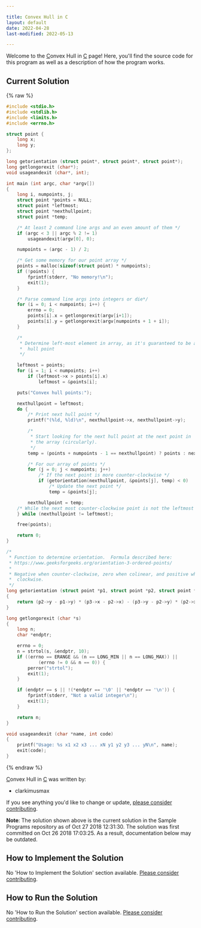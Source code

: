 ```yaml
---

title: Convex Hull in C
layout: default
date: 2022-04-28
last-modified: 2022-05-13

---
```


Welcome to the [C](https://sampleprograms.io/languages/c)onvex Hull in [C](https://sampleprograms.io/languages/c) page! Here, you'll find the source code for this program as well as a description of how the program works.

## Current Solution

{% raw %}

```c
#include <stdio.h>
#include <stdlib.h>
#include <limits.h>
#include <errno.h>

struct point {
	long x;
	long y;
};

long getorientation (struct point*, struct point*, struct point*);
long getlongorexit (char*);
void usageandexit (char*, int);

int main (int argc, char *argv[])
{
	long i, numpoints, j;
	struct point *points = NULL;
	struct point *leftmost;
	struct point *nexthullpoint;
	struct point *temp;

	/* At least 2 command line args and an even amount of them */
	if (argc < 3 || argc % 2 != 1)
		usageandexit(argv[0], 0);

	numpoints = (argc - 1) / 2;

	/* Get some memory for our point array */
	points = malloc(sizeof(struct point) * numpoints);
	if (!points) {
		fprintf(stderr, "No memory!\n");
		exit(1);
	}

	/* Parse command line args into integers or die*/
	for (i = 0; i < numpoints; i++) {
		errno = 0;
		points[i].x = getlongorexit(argv[i+1]);
		points[i].y = getlongorexit(argv[numpoints + 1 + i]);
	}

	/*
	 * Determine left-most element in array, as it's guaranteed to be a
	 * 	hull point
	 */

	leftmost = points;
	for (i = 1; i < numpoints; i++)
		if (leftmost->x > points[i].x)
			leftmost = &points[i];

	puts("Convex hull points:");

	nexthullpoint = leftmost;
	do {
		/* Print next hull point */
		printf("(%ld, %ld)\n", nexthullpoint->x, nexthullpoint->y);

		/*
		 * Start looking for the next hull point at the next point in
		 * the array (circularly).
		 */
		temp = (points + numpoints - 1 == nexthullpoint) ? points : nexthullpoint + 1;

		/* For our array of points */
		for (j = 0; j < numpoints; j++)
			/* If the next point is more counter-clockwise */
			if (getorientation(nexthullpoint, &points[j], temp) < 0)
				/* Update the next point */
				temp = &points[j];

		nexthullpoint = temp;
	/* While the next most counter-clockwise point is not the leftmost */
	} while (nexthullpoint != leftmost);

	free(points);

	return 0;
}

/*
 * Function to determine orientation.  Formula described here:
 * https://www.geeksforgeeks.org/orientation-3-ordered-points/
 *
 * Negative when counter-clockwise, zero when colinear, and positive when
 * 	clockwise.
 */
long getorientation (struct point *p1, struct point *p2, struct point *p3)
{
	return (p2->y - p1->y) * (p3->x - p2->x) - (p3->y - p2->y) * (p2->x - p1->x);
}

long getlongorexit (char *s)
{
	long n;
	char *endptr;

	errno = 0;
	n = strtol(s, &endptr, 10);
	if ((errno == ERANGE && (n == LONG_MIN || n == LONG_MAX)) ||
			(errno != 0 && n == 0)) {
		perror("strtol");
		exit(1);
	}

	if (endptr == s || !(*endptr == '\0' || *endptr == '\n')) {
		fprintf(stderr, "Not a valid integer\n");
		exit(1);
	}

	return n;
}

void usageandexit (char *name, int code)
{
	printf("Usage: %s x1 x2 x3 ... xN y1 y2 y3 ... yN\n", name);
	exit(code);
}
```

{% endraw %}

[C](https://sampleprograms.io/languages/c)onvex Hull in [C](https://sampleprograms.io/languages/c) was written by:

- clarkimusmax

If you see anything you'd like to change or update, [please consider contributing](https://github.com/TheRenegadeCoder/sample-programs).

**Note**: The solution shown above is the current solution in the Sample Programs repository as of Oct 27 2018 12:31:30. The solution was first committed on Oct 26 2018 17:03:25. As a result, documentation below may be outdated.

## How to Implement the Solution

No 'How to Implement the Solution' section available. [Please consider contributing](https://github.com/TheRenegadeCoder/sample-programs-website).

## How to Run the Solution

No 'How to Run the Solution' section available. [Please consider contributing](https://github.com/TheRenegadeCoder/sample-programs-website).